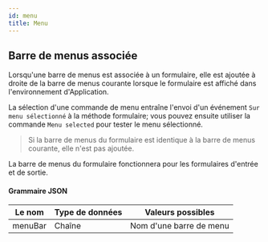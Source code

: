 ```yaml
---
id: menu
title: Menu
---
```



## Barre de menus associée

Lorsqu'une barre de menus est associée à un formulaire, elle est ajoutée à droite de la barre de menus courante lorsque le formulaire est affiché dans l'environnement d'Application.

La sélection d'une commande de menu entraîne l'envoi d'un événement `Sur menu sélectionné` à la méthode formulaire; vous pouvez ensuite utiliser la commande `Menu selected` pour tester le menu sélectionné.

> Si la barre de menus du formulaire est identique à la barre de menus courante, elle n'est pas ajoutée.

La barre de menus du formulaire fonctionnera pour les formulaires d'entrée et de sortie.


#### Grammaire JSON

| Le nom  | Type de données | Valeurs possibles       |
| ------- | --------------- | ----------------------- |
| menuBar | Chaîne          | Nom d'une barre de menu |

